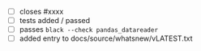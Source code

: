 - [ ] closes #xxxx
- [ ] tests added / passed
- [ ] passes `black --check pandas_datareader`
- [ ] added entry to docs/source/whatsnew/vLATEST.txt
